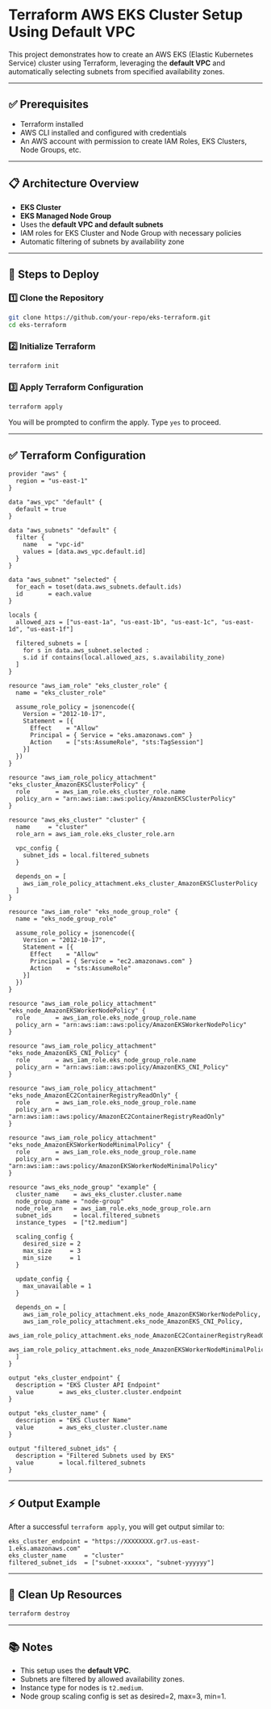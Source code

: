 # Terraform AWS EKS Cluster Setup Using Default VPC

This project demonstrates how to create an AWS EKS (Elastic Kubernetes Service) cluster using Terraform, leveraging the **default VPC** and automatically selecting subnets from specified availability zones.

---

## ✅ Prerequisites

* Terraform installed
* AWS CLI installed and configured with credentials
* An AWS account with permission to create IAM Roles, EKS Clusters, Node Groups, etc.

---

## 📋 Architecture Overview

* **EKS Cluster**
* **EKS Managed Node Group**
* Uses the **default VPC and default subnets**
* IAM roles for EKS Cluster and Node Group with necessary policies
* Automatic filtering of subnets by availability zone

---

## 🚀 Steps to Deploy

### 1️⃣ Clone the Repository

```bash
git clone https://github.com/your-repo/eks-terraform.git
cd eks-terraform
```

### 2️⃣ Initialize Terraform

```bash
terraform init
```

### 3️⃣ Apply Terraform Configuration

```bash
terraform apply
```

You will be prompted to confirm the apply. Type `yes` to proceed.

---

## ✅ Terraform Configuration

```hcl
provider "aws" {
  region = "us-east-1"
}

data "aws_vpc" "default" {
  default = true
}

data "aws_subnets" "default" {
  filter {
    name   = "vpc-id"
    values = [data.aws_vpc.default.id]
  }
}

data "aws_subnet" "selected" {
  for_each = toset(data.aws_subnets.default.ids)
  id       = each.value
}

locals {
  allowed_azs = ["us-east-1a", "us-east-1b", "us-east-1c", "us-east-1d", "us-east-1f"]

  filtered_subnets = [
    for s in data.aws_subnet.selected :
    s.id if contains(local.allowed_azs, s.availability_zone)
  ]
}

resource "aws_iam_role" "eks_cluster_role" {
  name = "eks_cluster_role"

  assume_role_policy = jsonencode({
    Version = "2012-10-17",
    Statement = [{
      Effect    = "Allow"
      Principal = { Service = "eks.amazonaws.com" }
      Action    = ["sts:AssumeRole", "sts:TagSession"]
    }]
  })
}

resource "aws_iam_role_policy_attachment" "eks_cluster_AmazonEKSClusterPolicy" {
  role       = aws_iam_role.eks_cluster_role.name
  policy_arn = "arn:aws:iam::aws:policy/AmazonEKSClusterPolicy"
}

resource "aws_eks_cluster" "cluster" {
  name     = "cluster"
  role_arn = aws_iam_role.eks_cluster_role.arn

  vpc_config {
    subnet_ids = local.filtered_subnets
  }

  depends_on = [
    aws_iam_role_policy_attachment.eks_cluster_AmazonEKSClusterPolicy
  ]
}

resource "aws_iam_role" "eks_node_group_role" {
  name = "eks_node_group_role"

  assume_role_policy = jsonencode({
    Version = "2012-10-17",
    Statement = [{
      Effect    = "Allow"
      Principal = { Service = "ec2.amazonaws.com" }
      Action    = "sts:AssumeRole"
    }]
  })
}

resource "aws_iam_role_policy_attachment" "eks_node_AmazonEKSWorkerNodePolicy" {
  role       = aws_iam_role.eks_node_group_role.name
  policy_arn = "arn:aws:iam::aws:policy/AmazonEKSWorkerNodePolicy"
}

resource "aws_iam_role_policy_attachment" "eks_node_AmazonEKS_CNI_Policy" {
  role       = aws_iam_role.eks_node_group_role.name
  policy_arn = "arn:aws:iam::aws:policy/AmazonEKS_CNI_Policy"
}

resource "aws_iam_role_policy_attachment" "eks_node_AmazonEC2ContainerRegistryReadOnly" {
  role       = aws_iam_role.eks_node_group_role.name
  policy_arn = "arn:aws:iam::aws:policy/AmazonEC2ContainerRegistryReadOnly"
}

resource "aws_iam_role_policy_attachment" "eks_node_AmazonEKSWorkerNodeMinimalPolicy" {
  role       = aws_iam_role.eks_node_group_role.name
  policy_arn = "arn:aws:iam::aws:policy/AmazonEKSWorkerNodeMinimalPolicy"
}

resource "aws_eks_node_group" "example" {
  cluster_name    = aws_eks_cluster.cluster.name
  node_group_name = "node-group"
  node_role_arn   = aws_iam_role.eks_node_group_role.arn
  subnet_ids      = local.filtered_subnets
  instance_types  = ["t2.medium"]

  scaling_config {
    desired_size = 2
    max_size     = 3
    min_size     = 1
  }

  update_config {
    max_unavailable = 1
  }

  depends_on = [
    aws_iam_role_policy_attachment.eks_node_AmazonEKSWorkerNodePolicy,
    aws_iam_role_policy_attachment.eks_node_AmazonEKS_CNI_Policy,
    aws_iam_role_policy_attachment.eks_node_AmazonEC2ContainerRegistryReadOnly,
    aws_iam_role_policy_attachment.eks_node_AmazonEKSWorkerNodeMinimalPolicy
  ]
}

output "eks_cluster_endpoint" {
  description = "EKS Cluster API Endpoint"
  value       = aws_eks_cluster.cluster.endpoint
}

output "eks_cluster_name" {
  description = "EKS Cluster Name"
  value       = aws_eks_cluster.cluster.name
}

output "filtered_subnet_ids" {
  description = "Filtered Subnets used by EKS"
  value       = local.filtered_subnets
}
```

---

## ⚡ Output Example

After a successful `terraform apply`, you will get output similar to:

```text
eks_cluster_endpoint = "https://XXXXXXXX.gr7.us-east-1.eks.amazonaws.com"
eks_cluster_name     = "cluster"
filtered_subnet_ids  = ["subnet-xxxxxx", "subnet-yyyyyy"]
```

---

## 🔧 Clean Up Resources

```bash
terraform destroy
```

---

## 📚 Notes

* This setup uses the **default VPC**.
* Subnets are filtered by allowed availability zones.
* Instance type for nodes is `t2.medium`.
* Node group scaling config is set as desired=2, max=3, min=1.
